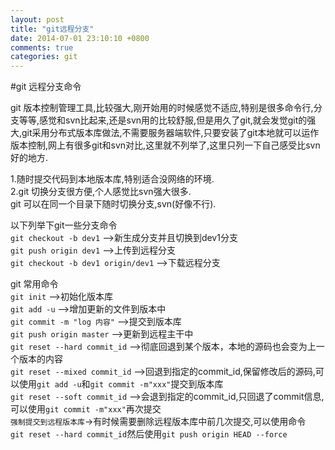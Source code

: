 ```yaml
---
layout: post
title: "git远程分支"
date: 2014-07-01 23:10:10 +0800
comments: true
categories: git
---
```


#git 远程分支命令

git 版本控制管理工具,比较强大,刚开始用的时候感觉不适应,特别是很多命令行,分支等等,感觉和svn比起来,还是svn用的比较舒服,但是用久了git,就会发觉git的强大,git采用分布式版本库做法,不需要服务器端软件,只要安装了git本地就可以运作版本控制,网上有很多git和svn对比,这里就不列举了,这里只列一下自己感受比svn好的地方.  

1.随时提交代码到本地版本库,特别适合没网络的环境.  
2.git 切换分支很方便,个人感觉比svn强大很多.  
git 可以在同一个目录下随时切换分支,svn(好像不行).  

以下列举下git一些分支命令  
`git checkout -b dev1` -->新生成分支并且切换到dev1分支  
`git push origin dev1` -->上传到远程分支  
`git checkout -b dev1 origin/dev1` -->下载远程分支  


git 常用命令  
`git init` -->初始化版本库  
`git add -u` -->增加更新的文件到版本中  
`git commit -m "log 内容"` -->提交到版本库  
`git push origin master` -->更新到远程主干中  
`git reset --hard commit_id` -->彻底回退到某个版本，本地的源码也会变为上一个版本的内容    
`git reset --mixed commit_id` -->回退到指定的commit_id,保留修改后的源码,可以使用`git add -u`和`git commit -m"xxx"`提交到版本库  
`git reset --soft commit_id` -->会退到指定的commit_id,只回退了commit信息,可以使用`git commit -m"xxx"`再次提交  
`强制提交到远程版本库`->有时候需要删除远程版本库中前几次提交,可以使用命令  
`git reset --hard commit_id`然后使用`git push origin HEAD --force`  
  
    
  
  
